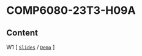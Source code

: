 # COMP6080-23T3-H09A
Content
-
W1 [ [`Slides`](week%201) / [`Demo`](https://offthegrid-mike.github.io/COMP6080-23T3-H09A/Slides/w1.html) ]

